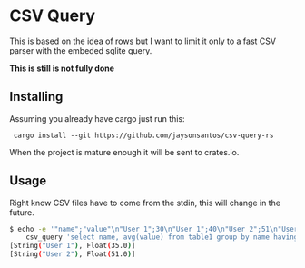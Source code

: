 # CSV Query
This is based on the idea of [rows](https://github.com/turicas/rows) but I want to limit it only to a fast CSV parser with the embeded sqlite query.

**This is still is not fully done**

## Installing
Assuming you already have cargo just run this:
```
 cargo install --git https://github.com/jaysonsantos/csv-query-rs
```
When the project is mature enough it will be sent to crates.io.

## Usage
Right know CSV files have to come from the stdin, this will change in the future.
```bash
$ echo -e '"name";"value"\n"User 1";30\n"User 1";40\n"User 2";51\n"User 3";10\n"User 3";15' | \
    csv_query 'select name, avg(value) from table1 group by name having avg(value) > 30'
[String("User 1"), Float(35.0)]
[String("User 2"), Float(51.0)]
```